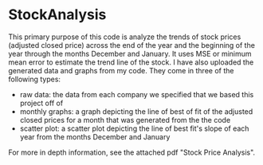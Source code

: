 # StockAnalysis
This primary purpose of this code is analyze the trends of stock prices (adjusted closed price) across the end of the year and the beginning of the year through the months December and January. It uses MSE or minimum mean error to estimate the trend line of the stock. 
I have also uploaded the generated data and graphs from my code. They come in three of the following types:
- raw data: the data from each company we specified that we based this project off of
- monthly graphs: a graph depicting the line of best of fit of the adjusted closed prices for a month that was generated from the the code
- scatter plot: a scatter plot depicting the line of best fit's slope of each year from the months December and January

For more in depth information, see the attached pdf "Stock Price Analysis". 
